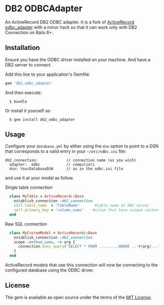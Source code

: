 # DB2 ODBCAdapter

An ActiveRecord DB2 ODBC adapter. 
It is a fork of [ActiveRecord odbc_adapter](https://github.com/localytics/odbc_adapter) with a minor hack so that it can work only with DB2 Connection on Rails 6+.

## Installation

Ensure you have the ODBC driver installed on your machine. And have a DB2 server to connect.

Add this line to your application's Gemfile:

```ruby
gem 'db2_odbc_adapter'
```

And then execute:
```
  $ bundle
```

Or install it yourself as:
```
  $ gem install db2_odbc_adapter
```

## Usage

Configure your `database.yml` by either using the `dsn` option to point to a DSN that corresponds to a valid entry in your `~/etc/odbc.ini` file:

```
db2_connection:             // connection name (as you wish)
  adapter:  odbc            // compulsori
  dsn: YourDatabaseDSN      // as in the odbc.ini file
```

and use it at your model as follow.

Single table connection

```ruby
  class MyTable < ActiveRecord::Base
    establish_connection :db2_connection
    self.table_name  = "TableName"       #table name at DB2 server
    self.primary_key = 'column_name'    #colum that have unique content since db2 have RRN instead of id 
  end

```

Raw SQL connection

```ruby
  class MyCustomModel < ActiveRecord::Base
    establish_connection :db2_connection
    scope :method_name, -> arg {
      connection.exec_query("SELECT * FROM .........WHERE ..'#{arg}...")
    }
  end
```

ActiveRecord models that use this connection will now be connecting to the configured database using the ODBC driver.

## License

The gem is available as open source under the terms of the [MIT License](http://opensource.org/licenses/MIT).
